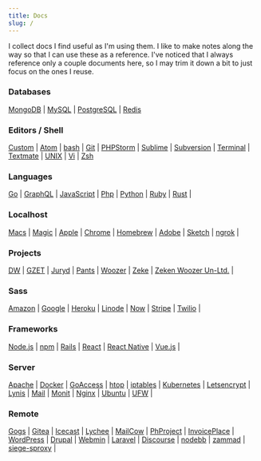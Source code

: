 ```yaml
---
title: Docs
slug: /
---
```


I collect docs I find useful as I'm using them. I like to make notes along the way so that I can use these as a reference. I've noticed that I always reference only a couple documents here, so I may trim it down a bit to just focus on the ones I reuse. 

### Databases
[MongoDB](db/mongodb) | 
[MySQL](db/mysql) | 
[PostgreSQL](db/PostgreSQL) | 
[Redis](db/redis)

### Editors / Shell
[Custom](editors/custom) | 
[Atom](editors/atom) | 
[bash](editors/bash) | 
[Git](editors/git) | 
[PHPStorm](editors/phpstorm) | 
[Sublime](editors/sublime) | 
[Subversion](editors/subversion) | 
[Terminal](editors/terminal) | 
[Textmate](editors/textmate) | 
[UNIX](editors/unix) | 
[Vi](editors/vi) | 
[Zsh](editors/zsh)

### Languages
[Go](lang/golang) | 
[GraphQL](lang/graphql) | 
[JavaScript](lang/JavaScript) | 
[Php](lang/PHP) | 
[Python](lang/python) | 
[Ruby](lang/ruby) | 
[Rust](lang/rust) | 

### Localhost  
[Macs](localhost/macs) | 
[Magic](localhost/magic) | 
[Apple](localhost/apple) | 
[Chrome](localhost/chrome) | 
[Homebrew](localhost/brew) | 
[Adobe](localhost/adobe) | 
[Sketch](localhost/sketch) | 
[ngrok](localhost/ngrok) | 

### Projects
[DW](projects/dw) | 
[GZET](projects/gzet) | 
[Juryd](projects/juryd) | 
[Pants](projects/pants) | 
[Woozer](projects/woozer) | 
[Zeke](projects/zeke) | 
[Zeken Woozer Un-Ltd.](projects/zw) | 

### Sass
[Amazon](saas/aws) | 
[Google](saas/google) | 
[Heroku](saas/heroku) | 
[Linode](saas/linode) | 
[Now](saas/now) | 
[Stripe](saas/stripe) | 
[Twilio](saas/twilio) | 

### Frameworks
[Node.js](waf/nodejs) | 
[npm](waf/npm) | 
[Rails](waf/rails) | 
[React](waf/react) | 
[React Native](waf/react_native) | 
[Vue.js](waf/vue) | 

### Server
[Apache](server/apache) | 
[Docker](server/docker) | 
[GoAccess](server/goaccess) | 
[htop](server/htop) | 
[iptables](server/iptables) | 
[Kubernetes](server/kubernetes) | 
[Letsencrypt](server/letsencrypt) | 
[Lynis](server/lynis) | 
[Mail](server/mail) | 
[Monit](server/monit) | 
[Nginx](server/nginx) | 
[Ubuntu](server/ubuntu) | 
[UFW](server/ufw) | 

### Remote
[Gogs](host/gogs) | 
[Gitea](host/gitea) | 
[Icecast](host/icecast) | 
[Lychee](host/lychee) | 
[MailCow](host/mailcow) | 
[PhProject](host/phproject) | 
[InvoicePlace](host/invoiceplane) | 
[WordPress](host/WordPress) | 
[Drupal](host/drupal) | 
[Webmin](host/webmin) | 
[Laravel](host/laravel) | 
[Discourse](host/discourse) | 
[nodebb](host/nodebb) | 
[zammad](host/zammad) | 
[siege-sproxy](host/siege-sproxy) | 
